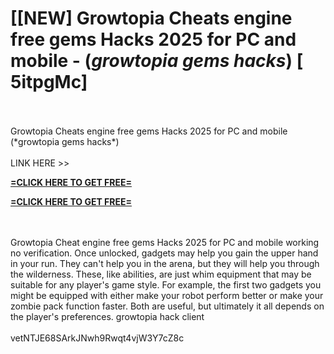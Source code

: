 # [[NEW] Growtopia Cheats engine free gems Hacks 2025 for PC and mobile - (*growtopia gems hacks*) [ 5itpgMc]
<br>
<br>Growtopia Cheats engine free gems Hacks 2025 for PC and mobile (*growtopia gems hacks*)
<br>
<br>LINK HERE >> 

**[=CLICK HERE TO GET FREE=](https://www.google.com/url?q=https%3A%2F%2Fappbitly.com%2FuxHKU)**


**[=CLICK HERE TO GET FREE=](https://www.google.com/url?q=https%3A%2F%2Fappbitly.com%2FuxHKU)**


<br>
<br>Growtopia Cheat engine free gems Hacks 2025 for PC and mobile working no verification.  Once unlocked, gadgets may help you gain the upper hand in your run.  They can't help you in the arena, but they will help you through the wilderness.  These, like abilities, are just whim equipment that may be suitable for any player's game style.  For example, the first two gadgets you might be equipped with either make your robot perform better or make your zombie pack function faster.  Both are useful, but ultimately it all depends on the player's preferences.  growtopia hack client
<br>
<br>vetNTJE68SArkJNwh9Rwqt4vjW3Y7cZ8c
<br>
